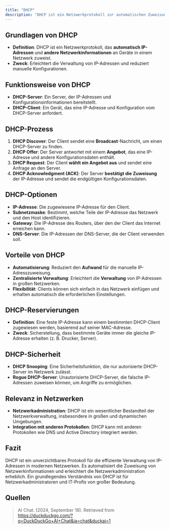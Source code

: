 ```yaml
---
title: "DHCP"
description: "DHCP ist ein Netzwerkprotokoll zur automatischen Zuweisung von IP-Adressen und Netzwerkkonfigurationen an Geräte. Prozess umfasst Discover, Offer, Request und Acknowledgment. Vorteile sind Automatisierung und zentrale Verwaltung. Optionen sind Subnetzmaske, Gateway und DNS-Server. Sicherheitsmaßnahmen wie DHCP Snooping existieren."
---
```


## Grundlagen von DHCP
- **Definition**: DHCP ist ein Netzwerkprotokoll, das **automatisch IP-Adressen** und **andere Netzwerkinformationen** an Geräte in einem Netzwerk zuweist.
- **Zweck**: Erleichtert die Verwaltung von IP-Adressen und reduziert manuelle Konfigurationen.

## Funktionsweise von DHCP
- **DHCP-Server**: Ein Server, der IP-Adressen und Konfigurationsinformationen bereitstellt.
- **DHCP-Client**: Ein Gerät, das eine IP-Adresse und Konfiguration vom DHCP-Server anfordert.

## DHCP-Prozess
1. **DHCP Discover**: Der Client sendet eine **Broadcast**-Nachricht, um einen DHCP-Server zu finden.
2. **DHCP Offer**: Der Server antwortet mit einem **Angebot**, das eine IP-Adresse und andere Konfigurationsdaten enthält.
3. **DHCP Request**: Der Client **wählt ein Angebot aus** und sendet eine Anfrage an den Server.
4. **DHCP Acknowledgment (ACK)**: Der Server **bestätigt die Zuweisung** der IP-Adresse und sendet die endgültigen Konfigurationsdaten.

## DHCP-Optionen
- **IP-Adresse**: Die zugewiesene IP-Adresse für den Client.
- **Subnetzmaske**: Bestimmt, welche Teile der IP-Adresse das Netzwerk und den Host identifizieren.
- **Gateway**: Die IP-Adresse des Routers, über den der Client das Internet erreichen kann.
- **DNS-Server**: Die IP-Adressen der DNS-Server, die der Client verwenden soll.

## Vorteile von DHCP
- **Automatisierung**: Reduziert den **Aufwand** für die manuelle IP-Adresszuweisung.
- **Zentralisierte Verwaltung**: Erleichtert die **Verwaltung** von IP-Adressen in großen Netzwerken.
- **Flexibilität**: Clients können sich einfach in das Netzwerk einfügen und erhalten automatisch die erforderlichen Einstellungen.

## DHCP-Reservierungen
- **Definition**: Eine feste IP-Adresse kann einem bestimmten DHCP-Client zugewiesen werden, basierend auf seiner MAC-Adresse.
- **Zweck**: Sicherstellung, dass bestimmte Geräte immer die gleiche IP-Adresse erhalten (z. B. Drucker, Server).

## DHCP-Sicherheit
- **DHCP Snooping**: Eine Sicherheitsfunktion, die nur autorisierte DHCP-Server im Netzwerk zulässt.
- **Rogue DHCP-Server**: Unautorisierte DHCP-Server, die falsche IP-Adressen zuweisen können, um Angriffe zu ermöglichen.

## Relevanz in Netzwerken
- **Netzwerkadministration**: DHCP ist ein wesentlicher Bestandteil der Netzwerkverwaltung, insbesondere in großen und dynamischen Umgebungen.
- **Integration mit anderen Protokollen**: DHCP kann mit anderen Protokollen wie DNS und Active Directory integriert werden.

## Fazit
DHCP ist ein unverzichtbares Protokoll für die effiziente Verwaltung von IP-Adressen in modernen Netzwerken. Es automatisiert die Zuweisung von Netzwerkinformationen und erleichtert die Netzwerkadministration erheblich. Ein grundlegendes Verständnis von DHCP ist für Netzwerkadministratoren und IT-Profis von großer Bedeutung.


## Quellen

> AI Chat. (2024, September 18). Retrieved from https://duckduckgo.com/?q=DuckDuckGo+AI+Chat&ia=chat&duckai=1